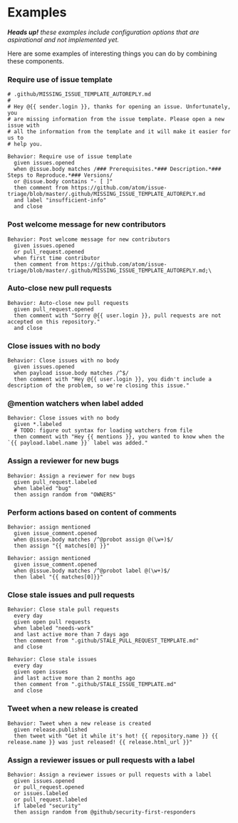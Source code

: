 # Examples

_**Heads up!** these examples include configuration options that are aspirational and not implemented yet._

Here are some examples of interesting things you can do by combining these components.

### Require use of issue template

    # .github/MISSING_ISSUE_TEMPLATE_AUTOREPLY.md
    #
    # Hey @{{ sender.login }}, thanks for opening an issue. Unfortunately, you
    # are missing information from the issue template. Please open a new issue with
    # all the information from the template and it will make it easier for us to
    # help you.

    Behavior: Require use of issue template
      given issues.opened
      when @issue.body matches /### Prerequisites.*### Description.*### Steps to Reproduce.*### Versions/
      or @issue.body contains "- [ ]"
      then comment from https://github.com/atom/issue-triage/blob/master/.github/MISSING_ISSUE_TEMPLATE_AUTOREPLY.md
      and label "insufficient-info"
      and close

### Post welcome message for new contributors

    Behavior: Post welcome message for new contributors
      given issues.opened
      or pull_request.opened
      when first time contributor
      then comment from https://github.com/atom/issue-triage/blob/master/.github/MISSING_ISSUE_TEMPLATE_AUTOREPLY.md;\

### Auto-close new pull requests

    Behavior: Auto-close new pull requests
      given pull_request.opened
      then comment with "Sorry @{{ user.login }}, pull requests are not accepted on this repository."
      and close

### Close issues with no body

    Behavior: Close issues with no body
      given issues.opened
      when payload issue.body matches /^$/
      then comment with "Hey @{{ user.login }}, you didn't include a description of the problem, so we're closing this issue."

### @mention watchers when label added

    Behavior: Close issues with no body
      given *.labeled
      # TODO: figure out syntax for loading watchers from file
      then comment with "Hey {{ mentions }}, you wanted to know when the `{{ payload.label.name }}` label was added."

### Assign a reviewer for new bugs

    Behavior: Assign a reviewer for new bugs
      given pull_request.labeled
      when labeled "bug"
      then assign random from "OWNERS"

### Perform actions based on content of comments

    Behavior: assign mentioned
      given issue_comment.opened
      when @issue.body matches /^@probot assign @(\w+)$/
      then assign "{{ matches[0] }}"

    Behavior: assign mentioned
      given issue_comment.opened
      when @issue.body matches /^@probot label @(\w+)$/
      then label "{{ matches[0]}}"

### Close stale issues and pull requests

    Behavior: Close stale pull requests
      every day
      given open pull requests
      when labeled "needs-work"
      and last active more than 7 days ago
      then comment from ".github/STALE_PULL_REQUEST_TEMPLATE.md"
      and close

    Behavior: Close stale issues
      every day
      given open issues
      and last active more than 2 months ago
      then comment from ".github/STALE_ISSUE_TEMPLATE.md"
      and close

### Tweet when a new release is created

    Behavior: Tweet when a new release is created
      given release.published
      then tweet with "Get it while it's hot! {{ repository.name }} {{ release.name }} was just released! {{ release.html_url }}"

### Assign a reviewer issues or pull requests with a label

    Behavior: Assign a reviewer issues or pull requests with a label
      given issues.opened
      or pull_request.opened
      or issues.labeled
      or pull_request.labeled
      if labeled "security"
      then assign random from @github/security-first-responders
